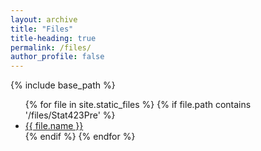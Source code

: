 ```yaml
---
layout: archive
title: "Files"
title-heading: true
permalink: /files/
author_profile: false
---
```


{% include base_path %}

<ul>
{% for file in site.static_files %}
      {% if file.path contains '/files/Stat423Pre' %}
          <li><a href="{{ file.path }}">{{ file.name }}</a></li>
      {% endif %}
{% endfor %}
</ul>